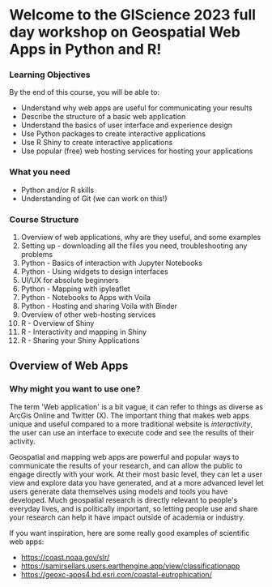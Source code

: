 # Welcome to the **GIScience 2023** full day workshop on **Geospatial Web Apps in Python and R!** 

### Learning Objectives
By the end of this course, you will be able to:
 - Understand why web apps are useful for communicating your results
 - Describe the  structure of a basic web application
 - Understand the basics of user interface and experience design
 - Use Python packages to create interactive applications 
 - Use R Shiny to create interactive applications
 - Use popular (free) web hosting services for hosting your applications

### What you need
 - Python and/or R skills 
 - Understanding of Git (we can work on this!)
 

### Course Structure

 1. Overview of web applications, why are they useful, and some examples
 2. Setting up - downloading all the files you need, troubleshooting any problems
 3. Python - Basics of interaction with Jupyter Notebooks
 4. Python - Using widgets to design interfaces 
 5. UI/UX for absolute beginners 
 6. Python - Mapping with ipyleaflet 
 7. Python - Notebooks to Apps with Voila
 8. Python - Hosting and sharing Voila with Binder
 9. Overview of other web-hosting services 
 10. R - Overview of Shiny 
 11. R - Interactivity and mapping in Shiny 
 12. R - Sharing your Shiny Applications  


## Overview of Web Apps
### Why might you want to use one?

The term 'Web application' is a bit vague, it can refer to things as diverse as ArcGis Online and Twitter (X). The important thing that makes web apps unique and useful compared to a more traditional website is *interactivity*, the user can use an interface to execute code and see the results of their activity. 

Geospatial and mapping web apps are powerful and popular ways to communicate the results of your research, and can allow the public to engage directly with your work. At their most basic level, they can let a user view and explore data you have generated, and at a more advanced level let users generate data themselves using models and tools you have developed. Much geospatial research is directly relevant to people's everyday lives, and is politically important, so letting people use and share your research can help it have impact outside of academia or industry. 

If you want inspiration, here are some really good examples of scientific web apps:

 - https://coast.noaa.gov/slr/
 - https://samirsellars.users.earthengine.app/view/classificationapp
 - https://geoxc-apps4.bd.esri.com/coastal-eutrophication/


